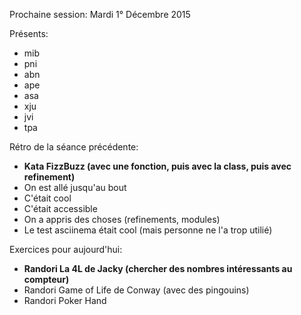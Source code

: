 Prochaine session:
Mardi 1° Décembre 2015

Présents:
- mib
- pni
- abn
- ape
- asa
- xju
- jvi
- tpa

Rétro de la séance précédente:
- **Kata FizzBuzz (avec une fonction, puis avec la class, puis avec refinement)**
- On est allé jusqu'au bout
- C'était cool
- C'était accessible
- On a appris des choses (refinements, modules)
- Le test asciinema était cool (mais personne ne l'a trop utilié)

Exercices pour aujourd'hui:
- **Randori La 4L de Jacky (chercher des nombres intéressants au compteur)**
- Randori Game of Life de Conway (avec des pingouins)
- Randori Poker Hand
